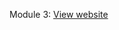 Module 3: [View website](https://imlavaraju.github.io/webdevelopmentcoursera.github.io/module3-solution/)
